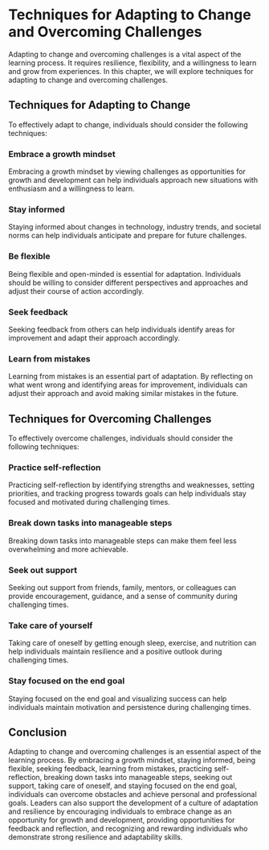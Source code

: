 Techniques for Adapting to Change and Overcoming Challenges
=========================================================================================================

Adapting to change and overcoming challenges is a vital aspect of the learning process. It requires resilience, flexibility, and a willingness to learn and grow from experiences. In this chapter, we will explore techniques for adapting to change and overcoming challenges.

Techniques for Adapting to Change
---------------------------------

To effectively adapt to change, individuals should consider the following techniques:

### Embrace a growth mindset

Embracing a growth mindset by viewing challenges as opportunities for growth and development can help individuals approach new situations with enthusiasm and a willingness to learn.

### Stay informed

Staying informed about changes in technology, industry trends, and societal norms can help individuals anticipate and prepare for future challenges.

### Be flexible

Being flexible and open-minded is essential for adaptation. Individuals should be willing to consider different perspectives and approaches and adjust their course of action accordingly.

### Seek feedback

Seeking feedback from others can help individuals identify areas for improvement and adapt their approach accordingly.

### Learn from mistakes

Learning from mistakes is an essential part of adaptation. By reflecting on what went wrong and identifying areas for improvement, individuals can adjust their approach and avoid making similar mistakes in the future.

Techniques for Overcoming Challenges
------------------------------------

To effectively overcome challenges, individuals should consider the following techniques:

### Practice self-reflection

Practicing self-reflection by identifying strengths and weaknesses, setting priorities, and tracking progress towards goals can help individuals stay focused and motivated during challenging times.

### Break down tasks into manageable steps

Breaking down tasks into manageable steps can make them feel less overwhelming and more achievable.

### Seek out support

Seeking out support from friends, family, mentors, or colleagues can provide encouragement, guidance, and a sense of community during challenging times.

### Take care of yourself

Taking care of oneself by getting enough sleep, exercise, and nutrition can help individuals maintain resilience and a positive outlook during challenging times.

### Stay focused on the end goal

Staying focused on the end goal and visualizing success can help individuals maintain motivation and persistence during challenging times.

Conclusion
----------

Adapting to change and overcoming challenges is an essential aspect of the learning process. By embracing a growth mindset, staying informed, being flexible, seeking feedback, learning from mistakes, practicing self-reflection, breaking down tasks into manageable steps, seeking out support, taking care of oneself, and staying focused on the end goal, individuals can overcome obstacles and achieve personal and professional goals. Leaders can also support the development of a culture of adaptation and resilience by encouraging individuals to embrace change as an opportunity for growth and development, providing opportunities for feedback and reflection, and recognizing and rewarding individuals who demonstrate strong resilience and adaptability skills.
